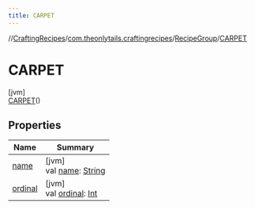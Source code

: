 ```yaml
---
title: CARPET
---
```

//[CraftingRecipes](../../../../index.html)/[com.theonlytails.craftingrecipes](../../index.html)/[RecipeGroup](../index.html)/[CARPET](index.html)



# CARPET



[jvm]\
[CARPET](index.html)()



## Properties


| Name | Summary |
|---|---|
| [name](name.html) | [jvm]<br>val [name](name.html): [String](https://kotlinlang.org/api/latest/jvm/stdlib/kotlin/-string/index.html) |
| [ordinal](ordinal.html) | [jvm]<br>val [ordinal](ordinal.html): [Int](https://kotlinlang.org/api/latest/jvm/stdlib/kotlin/-int/index.html) |

